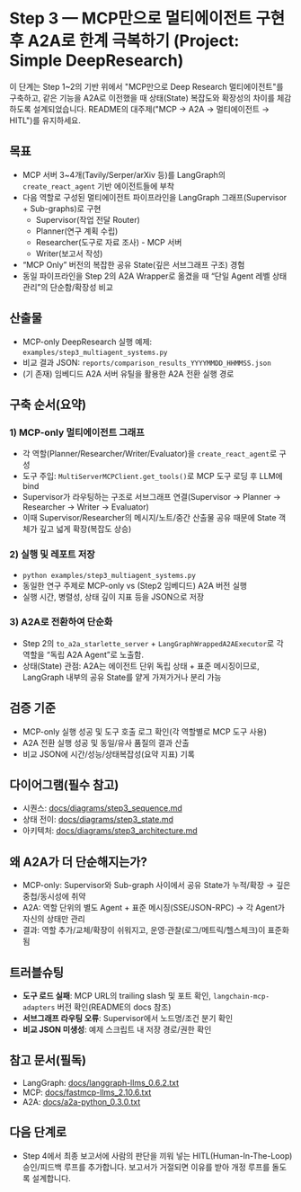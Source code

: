 # Step 3 — MCP만으로 멀티에이전트 구현 후 A2A로 한계 극복하기 (Project: Simple DeepResearch)

이 단계는 Step 1~2의 기반 위에서 "MCP만으로 Deep Research 멀티에이전트"를 구축하고, 같은 기능을 A2A로 이전했을 때 상태(State) 복잡도와 확장성의 차이를 체감하도록 설계되었습니다. README의 대주제("MCP → A2A → 멀티에이전트 → HITL")를 유지하세요.

## 목표

- MCP 서버 3~4개(Tavily/Serper/arXiv 등)를 LangGraph의 `create_react_agent` 기반 에이전트들에 부착
- 다음 역할로 구성된 멀티에이전트 파이프라인을 LangGraph 그래프(Supervisor + Sub-graphs)로 구현
  - Supervisor(작업 전달 Router)
  - Planner(연구 계획 수립)
  - Researcher(도구로 자료 조사) - MCP 서버
  - Writer(보고서 작성)
- “MCP Only” 버전의 복잡한 공유 State(깊은 서브그래프 구조) 경험
- 동일 파이프라인을 Step 2의 A2A Wrapper로 옮겼을 때 “단일 Agent 레벨 상태관리”의 단순함/확장성 비교

## 산출물

- MCP-only DeepResearch 실행 예제: `examples/step3_multiagent_systems.py`
- 비교 결과 JSON: `reports/comparison_results_YYYYMMDD_HHMMSS.json`
- (기 존재) 임베디드 A2A 서버 유틸을 활용한 A2A 전환 실행 경로

## 구축 순서(요약)

### 1) MCP-only 멀티에이전트 그래프

- 각 역할(Planner/Researcher/Writer/Evaluator)을 `create_react_agent`로 구성
- 도구 주입: `MultiServerMCPClient.get_tools()`로 MCP 도구 로딩 후 LLM에 bind
- Supervisor가 라우팅하는 구조로 서브그래프 연결(Supervisor → Planner → Researcher → Writer → Evaluator)
- 이때 Supervisor/Researcher의 메시지/노트/중간 산출물 공유 때문에 State 객체가 깊고 넓게 확장(복잡도 상승)

### 2) 실행 및 레포트 저장

- `python examples/step3_multiagent_systems.py`
- 동일한 연구 주제로 MCP-only vs (Step2 임베디드) A2A 버전 실행
- 실행 시간, 병렬성, 상태 깊이 지표 등을 JSON으로 저장

### 3) A2A로 전환하여 단순화

- Step 2의 `to_a2a_starlette_server` + `LangGraphWrappedA2AExecutor`로 각 역할을 “독립 A2A Agent”로 노출함.
- 상태(State) 관점: A2A는 에이전트 단위 독립 상태 + 표준 메시징이므로, LangGraph 내부의 공유 State를 얕게 가져가거나 분리 가능

## 검증 기준

- MCP-only 실행 성공 및 도구 호출 로그 확인(각 역할별로 MCP 도구 사용)
- A2A 전환 실행 성공 및 동일/유사 품질의 결과 산출
- 비교 JSON에 시간/성능/상태복잡성(요약 지표) 기록

## 다이어그램(필수 참고)

- 시퀀스: [docs/diagrams/step3_sequence.md](../docs/diagrams/step3_sequence.md)
- 상태 전이: [docs/diagrams/step3_state.md](../docs/diagrams/step3_state.md)
- 아키텍처: [docs/diagrams/step3_architecture.md](../docs/diagrams/step3_architecture.md)

## 왜 A2A가 더 단순해지는가?

- MCP-only: Supervisor와 Sub-graph 사이에서 공유 State가 누적/확장 → 깊은 중첩/동시성에 취약
- A2A: 역할 단위의 별도 Agent + 표준 메시징(SSE/JSON-RPC) → 각 Agent가 자신의 상태만 관리
- 결과: 역할 추가/교체/확장이 쉬워지고, 운영·관찰(로그/메트릭/헬스체크)이 표준화됨

## 트러블슈팅

- **도구 로드 실패**: MCP URL의 trailing slash 및 포트 확인, `langchain-mcp-adapters` 버전 확인(README의 docs 참조)
- **서브그래프 라우팅 오류**: Supervisor에서 노드명/조건 분기 확인
- **비교 JSON 미생성**: 예제 스크립트 내 저장 경로/권한 확인

## 참고 문서(필독)

- LangGraph: [docs/langgraph-llms_0.6.2.txt](../docs/langgraph-llms_0.6.2.txt)
- MCP: [docs/fastmcp-llms_2.10.6.txt](../docs/fastmcp-llms_2.10.6.txt)
- A2A: [docs/a2a-python_0.3.0.txt](../docs/a2a-python_0.3.0.txt)

## 다음 단계로

- Step 4에서 최종 보고서에 사람의 판단을 끼워 넣는 HITL(Human-In-The-Loop) 승인/피드백 루프를 추가합니다. 보고서가 거절되면 이유를 받아 개정 루프를 돌도록 설계합니다.
